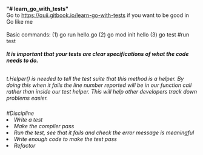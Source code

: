 <strong>"# learn_go_with_tests"</strong>
<br>
Go to https://quii.gitbook.io/learn-go-with-tests if you want to be good in Go like me
<br><br>
Basic commands: (1) go run hello.go (2) go mod init hello (3) go test #run test
<br><br>
<em><strong>It is important that your tests are clear specifications of what the code needs to do.</strong><em>
<br><br>
<p>t.Helper() is needed to tell the test suite that this method is a helper. By doing this when it fails the line number reported will be in our function call rather than inside our test helper. This will help other developers track down problems easier.</p>

<ul></ul> <h3></h3>#Discipline</h3>
<li>Write a test</li>
<li>Make the compiler pass</li>
<li>Run the test, see that it fails and check the error message is meaningful
</li>
<li>Write enough code to make the test pass</li>
<li>Refactor</li>
</ul>
